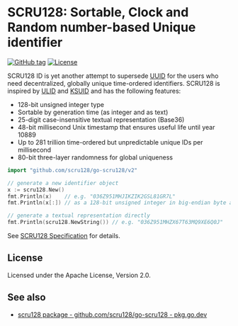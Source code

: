 # SCRU128: Sortable, Clock and Random number-based Unique identifier

[![GitHub tag](https://img.shields.io/github/v/tag/scru128/go-scru128)](https://github.com/scru128/go-scru128)
[![License](https://img.shields.io/github/license/scru128/go-scru128)](https://github.com/scru128/go-scru128/blob/main/LICENSE)

SCRU128 ID is yet another attempt to supersede [UUID] for the users who need
decentralized, globally unique time-ordered identifiers. SCRU128 is inspired by
[ULID] and [KSUID] and has the following features:

- 128-bit unsigned integer type
- Sortable by generation time (as integer and as text)
- 25-digit case-insensitive textual representation (Base36)
- 48-bit millisecond Unix timestamp that ensures useful life until year 10889
- Up to 281 trillion time-ordered but unpredictable unique IDs per millisecond
- 80-bit three-layer randomness for global uniqueness

```go
import "github.com/scru128/go-scru128/v2"

// generate a new identifier object
x := scru128.New()
fmt.Println(x)    // e.g. "036Z951MHJIKZIK2GSL81GR7L"
fmt.Println(x[:]) // as a 128-bit unsigned integer in big-endian byte array

// generate a textual representation directly
fmt.Println(scru128.NewString()) // e.g. "036Z951MHZX67T63MQ9XE6Q0J"
```

See [SCRU128 Specification] for details.

[uuid]: https://en.wikipedia.org/wiki/Universally_unique_identifier
[ulid]: https://github.com/ulid/spec
[ksuid]: https://github.com/segmentio/ksuid
[scru128 specification]: https://github.com/scru128/spec

## License

Licensed under the Apache License, Version 2.0.

## See also

- [scru128 package - github.com/scru128/go-scru128 - pkg.go.dev](https://pkg.go.dev/github.com/scru128/go-scru128)
